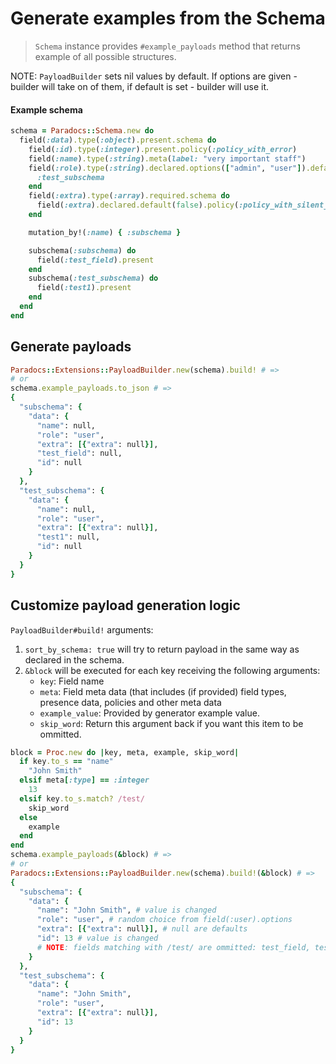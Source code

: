 # Generate examples from the Schema

> `Schema` instance provides `#example_payloads` method that returns example of all possible structures.

NOTE: `PayloadBuilder` sets nil values by default. If options are given - builder will take on of them, if default is set - builder will use it.

#### Example schema
```ruby
schema = Paradocs::Schema.new do
  field(:data).type(:object).present.schema do
    field(:id).type(:integer).present.policy(:policy_with_error)
    field(:name).type(:string).meta(label: "very important staff")
    field(:role).type(:string).declared.options(["admin", "user"]).default("user").mutates_schema! do |*|
      :test_subschema
    end
    field(:extra).type(:array).required.schema do
      field(:extra).declared.default(false).policy(:policy_with_silent_error)
    end

    mutation_by!(:name) { :subschema }

    subschema(:subschema) do
      field(:test_field).present
    end
    subschema(:test_subschema) do
      field(:test1).present
    end
  end
end
```

## Generate payloads

```rb
Paradocs::Extensions::PayloadBuilder.new(schema).build! # =>
# or
schema.example_payloads.to_json # =>
{
  "subschema": {
    "data": {
      "name": null,
      "role": "user",
      "extra": [{"extra": null}],
      "test_field": null,
      "id": null
    }
  },
  "test_subschema": {
    "data": {
      "name": null,
      "role": "user",
      "extra": [{"extra": null}],
      "test1": null,
      "id": null
    }
  }
}
```

## Customize payload generation logic
`PayloadBuilder#build!` arguments:

1. `sort_by_schema: true` will try to return payload in the same way as declared in the schema.
2. `&block` will be executed for each key receiving the following arguments:
	- `key`: Field name
	- `meta`: Field meta data (that includes (if provided) field types, presence data, policies and other meta data
	- `example_value`: Provided by generator example value.
	- `skip_word`: Return this argument back if you want this item to be ommitted.

```rb
block = Proc.new do |key, meta, example, skip_word|
  if key.to_s == "name"
    "John Smith"
  elsif meta[:type] == :integer
    13
  elsif key.to_s.match? /test/
    skip_word
  else
    example
  end
end
schema.example_payloads(&block) # =>
# or
Paradocs::Extensions::PayloadBuilder.new(schema).build!(&block) # =>
{
  "subschema": {
    "data": {
      "name": "John Smith", # value is changed
      "role": "user", # random choice from field(:user).options
      "extra": [{"extra": null}], # null are defaults
      "id": 13 # value is changed
      # NOTE: fields matching with /test/ are ommitted: test_field, test1
    }
  },
  "test_subschema": {
    "data": {
      "name": "John Smith",
      "role": "user",
      "extra": [{"extra": null}],
      "id": 13
    }
  }
}

```

